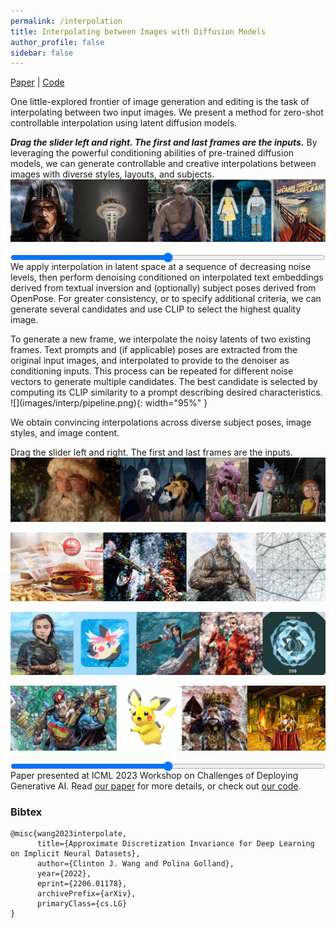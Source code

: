 ```yaml
---
permalink: /interpolation
title: Interpolating between Images with Diffusion Models
author_profile: false
sidebar: false
---
```


<style>
  .container {
    /* width: 100%;
    height: 0;
    padding-bottom: 19.2%;
    position: relative; */
    display: flex;
    flex-direction: column;
    align-items: center;
    position: relative;
  }

  .container img {
    /* position: absolute; */
    max-width: 100%;
    height: auto;
  }

  .container input[type="range"] {
    position: absolute;
    bottom: -35px;
    width: 100%;
  }
</style>

<style type="text/css">
	th, td {
		font-size: 18px;
	}
</style>

[Paper](https://arxiv.org/abs/2307.12560) \| [Code](https://github.com/clintonjwang/ControlNet)

One little-explored frontier of image generation and editing is the task of interpolating between two input images. We present a method for zero-shot controllable interpolation using latent diffusion models. 

<figcaption><b><i>Drag the slider left and right. The first and last frames are the inputs.</i></b> By leveraging the powerful conditioning abilities of pre-trained diffusion models, we can generate controllable and creative interpolations between images with diverse styles, layouts, and subjects.</figcaption>
<div class="container">
  <img class="image" src="images/interp/collated1/008.png" data-path="images/interp/collated1/">
  <input class="slider" type="range" min="0" max="16" step="1">
</div>

<br>

We apply interpolation in latent space at a sequence of decreasing noise levels, then perform denoising conditioned on interpolated text embeddings derived from textual inversion and (optionally) subject poses derived from OpenPose. For greater consistency, or to specify additional criteria, we can generate several candidates and use CLIP to select the highest quality image.

<figcaption>To generate a new frame, we interpolate the noisy latents of two existing frames. Text prompts and (if applicable) poses are extracted from the original input images, and interpolated to provide to the denoiser as conditioning inputs. This process can be repeated for different noise vectors to generate multiple candidates. The best candidate is selected by computing its CLIP similarity to a prompt describing desired characteristics.</figcaption>
![](images/interp/pipeline.png){: width="95%" }

We obtain convincing interpolations across diverse subject poses, image styles, and image content.

<figcaption>Drag the slider left and right. The first and last frames are the inputs.</figcaption>
<div class="container">
  <img class="image" src="images/interp/collated2/008.png" data-path="images/interp/collated2/">
  <input class="slider" type="range" min="0" max="16" step="1">
</div>

<br>

<div class="container">
  <img class="image" src="images/interp/collated3/008.png" data-path="images/interp/collated3/">
  <input class="slider" type="range" min="0" max="16" step="1">
</div>

<br>

<div class="container">
  <img class="image" src="images/interp/collated4/008.png" data-path="images/interp/collated4/">
  <input class="slider" type="range" min="0" max="16" step="1">
</div>

<br>

<div class="container">
  <img class="image" src="images/interp/collated5/008.png" data-path="images/interp/collated5/">
  <input class="slider" type="range" min="0" max="16" step="1">
</div>

<br>


<script>
  const sliders = document.querySelectorAll(".slider");
  const images = document.querySelectorAll(".image");

  for (let i = 0; i < sliders.length; i++) {
    const slider = sliders[i];
    const image = images[i];

    slider.oninput = function() {
      const imageName = image.dataset.path + this.value.toString().padStart(3, '0') + ".png";
      image.src = imageName;
    };
  }
</script>

Paper presented at ICML 2023 Workshop on Challenges of Deploying Generative AI. Read [our paper](https://arxiv.org/abs/2307.12560) for more details, or check out [our code](https://github.com/clintonjwang/ControlNet).

### Bibtex
```
@misc{wang2023interpolate,
      title={Approximate Discretization Invariance for Deep Learning on Implicit Neural Datasets}, 
      author={Clinton J. Wang and Polina Golland},
      year={2022},
      eprint={2206.01178},
      archivePrefix={arXiv},
      primaryClass={cs.LG}
}
```